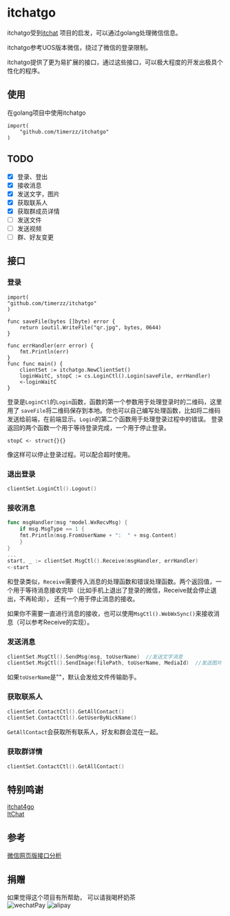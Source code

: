 # itchatgo

itchatgo受到[itchat](https://github.com/littlecodersh/ItChat) 项目的启发，可以通过golang处理微信信息。  

itchatgo参考UOS版本微信，绕过了微信的登录限制。 

itchatgo提供了更为易扩展的接口，通过这些接口，可以极大程度的开发出极具个性化的程序。

## 使用

在golang项目中使用itchatgo

```golang 
import(
    "github.com/timerzz/itchatgo"
)
```
## TODO
- [x] 登录、登出
- [x] 接收消息
- [x] 发送文字，图片
- [x] 获取联系人
- [x] 获取群成员详情
- [ ] 发送文件
- [ ] 发送视频
- [ ] 群、好友变更

## 接口

### 登录
```golang
import(
"github.com/timerzz/itchatgo"
)

func saveFile(bytes []byte) error {
    return ioutil.WriteFile("qr.jpg", bytes, 0644)
}

func errHandler(err error) {
    fmt.Println(err)
}
func func main() {
    clientSet := itchatgo.NewClientSet()
    loginWaitC, stopC := cs.LoginCtl().Login(saveFile, errHandler)
    <-loginWaitC
}
```
登录是```LoginCtl```的```Login```函数，函数的第一个参数用于处理登录时的二维码，这里用了
```saveFile```将二维码保存到本地。你也可以自己编写处理函数，比如将二维码发送给前端，在前端显示。```Login```的第二个函数用于处理登录过程中的错误。
登录返回的两个函数一个用于等待登录完成，一个用于停止登录。
```golang
stopC <- struct{}{}
```
像这样可以停止登录过程。可以配合超时使用。

### 退出登录
```go
clientSet.LoginCtl().Logout()
```
### 接收消息
```go
func msgHandler(msg *model.WxRecvMsg) {
    if msg.MsgType == 1 {
    fmt.Println(msg.FromUserName + ":  " + msg.Content)
    }
}
...
start, _ := clientSet.MsgCtl().Receive(msgHandler, errHandler)
<-start
```
和登录类似，```Receive```需要传入消息的处理函数和错误处理函数。两个返回值，一个用于等待消息接收完毕（比如手机上退出了登录的微信，Receive就会停止退出，不再轮询），
还有一个用于停止消息的接收。

如果你不需要一直进行消息的接收，也可以使用```MsgCtl().WebWxSync()```来接收消息（可以参考Receive的实现）。


### 发送消息
```go
clientSet.MsgCtl().SendMsg(msg, toUserName)  //发送文字消息
clientSet.MsgCtl().SendImage(filePath, toUserName, MediaId)  //发送图片
```
如果```toUserName```是""，默认会发给文件传输助手。

### 获取联系人
```go
clientSet.ContactCtl().GetAllContact()
clientSet.ContactCtl().GetUserByNickName()
```
```GetAllContact```会获取所有联系人，好友和群会混在一起。

### 获取群详情
```go
clientSet.ContactCtl().GetAllContact()
```

## 特别鸣谢
[itchat4go](https://github.com/newflydd/itchat4go)  
[ItChat](https://github.com/luvletter2333/ItChat)

## 参考
[微信网页版接口分析](https://inf.news/zh-hans/tech/6e1e407bcde81fae1b8357f3963d5599.html?__cf_chl_jschl_tk__=6cab055d555c12c5d18115d76c0ec0e65fd16ad6-1624937505-0-AU0rwDgz7Pd0NCVGvFVQp91KhGVjLNUcxDdcPaUDsshTsySQnpySmYnNjzsBEUBSG_gREo8c_cruNVwIpPod80Nh8HfKyY8KGYXelKsDf2iHdSBEbxwf1cxii2bw8J09gGVBeGpZRU0QJA84UQ7naUcc9twcPXhvKGXAMfiVzTpPF68iTd_UsQ2UEFb8swVowfDjc056D3zblJnKGGMGGDau1GmjOmD4G25otOjY9J6woDTFD81H4rfVGuy1IUoiTmDFjskVRKz_YdfAkGLrnEgbSQ5UWkU2Qp_5CAEnZBWvT-Ui0Qlyj5pL8FUByf0rjoJPIL1TzlOUhkoG7KiINt2ThHhj3ktPK0KEkrQ3e1_kKjyQ9P0igSyiL1CoXhUNsuPGk8ooIpjTApdFdQqINuCq7ETrfdfe40-2dwfoGZ3yzhcb-i1fTd7OFi9sHEn4WV7uph5fqiKtTEVtVg3N7x9tCaA0LKHCHjh2I6WtnWrYwTF9D9YwTvy0cMelt-eoGYm3MHWLqQbgzGRjc0zaRd8)

## 捐赠
如果觉得这个项目有所帮助， 可以请我喝杯奶茶  
![wechatPay](https://imgtu.com/i/RaWeoR)  ![alipay](https://imgtu.com/i/RaW6Ts)

